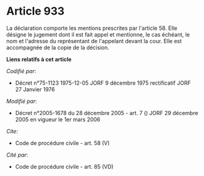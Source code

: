 # Article 933

La déclaration comporte les mentions prescrites par l'article 58. Elle désigne le jugement dont il est fait appel et
mentionne, le cas échéant, le nom et l'adresse du représentant de l'appelant devant la cour. Elle est accompagnée de la copie
de la décision.

**Liens relatifs à cet article**

_Codifié par_:

  - Décret n°75-1123 1975-12-05 JORF 9 décembre 1975 rectificatif JORF 27 Janvier 1976

_Modifié par_:

  - Décret n°2005-1678 du 28 décembre 2005 - art. 7 () JORF 29 décembre 2005 en vigueur le 1er mars 2006

_Cite_:

  - Code de procédure civile - art. 58 (V)

_Cité par_:

  - Code de procédure civile - art. 85 (VD)
